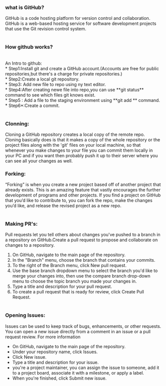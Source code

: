  ### what is GitHub? <br>
GitHub is a code hosting platform for version control and collaboration.
GitHub is a web-based hosting service for software development projects that use the Git revision control system.<br>
<br>
 ### How github works?
<br>
An Intro to github: <br>
* Step1:Install git and create a GitHub account.(Accounts are free for public repositories,but there's a charge for private repositories.)
<br>
* Step2:Create a local git repository.<br>
* Step3: Add new file to repo using ny text editor.<br>
* Step4:After creating newe file into repo,you can use **git status** command to see which files git knows exist.<br>
* Step5 : Add a file to the staging environment using **git add ** command.
<br>
* Step6*:Create a commit.
<br><br>

### Clonning:
Cloning a GitHub repository creates a local copy of the remote repo. Cloning basically does is that it makes a copy of the whole repository or the project files along with the 'git' files on your local machine, so that whenever you make changes to your file you can commit them locally in your PC and if you want then probably push it up to their server where you can see all your changes as well.


### Forking: 
“Forking” is when you create a new project based off of another project that already exists. This is an amazing feature that vastly encourages the further development of programs and other projects. If you find a project on GitHub that you’d like to contribute to, you can fork the repo, make the changes you’d like, and release the revised project as a new repo.
<br><br>
### Making PR's: 
Pull requests let you tell others about changes you've pushed to a branch in a repository on GitHub.Create a pull request to propose and collaborate on changes to a repository. <br>
1. On GitHub, navigate to the main page of the repository.
1. In the "Branch" menu, choose the branch that contains your commits.
1. To the right of the Branch menu, click New pull request.
1. Use the base branch dropdown menu to select the branch you'd like to merge your changes into, then use the compare branch drop-down menu to choose the topic branch you made your changes in.
1. Type a title and description for your pull request.
1. To create a pull request that is ready for review, click Create Pull Request.<br><br>
### Opening Issues:
Issues can be used to keep track of bugs, enhancements, or other requests.
You can open a new issue directly from a comment in an issue or a pull request review. For more information
<br>
* On GitHub, navigate to the main page of the repository.
* Under your repository name, click  Issues.
* Click New issue.
* Type a title and description for your issue.
* you're a project maintainer, you can assign the issue to someone, add it to a project board, associate it with a milestone, or apply a label.
* When you're finished, click Submit new issue.
